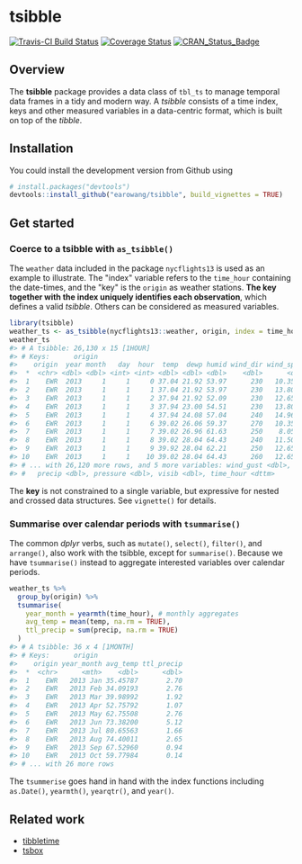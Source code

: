 
<!-- README.md is generated from README.Rmd. Please edit that file -->
tsibble
=======

[![Travis-CI Build Status](https://travis-ci.org/earowang/tsibble.svg?branch=master)](https://travis-ci.org/earowang/tsibble) [![Coverage Status](https://img.shields.io/codecov/c/github/earowang/tsibble/master.svg)](https://codecov.io/github/earowang/tsibble?branch=master) [![CRAN\_Status\_Badge](http://www.r-pkg.org/badges/version/tsibble)](https://cran.r-project.org/package=tsibble)

Overview
--------

The **tsibble** package provides a data class of `tbl_ts` to manage temporal data frames in a tidy and modern way. A *tsibble* consists of a time index, keys and other measured variables in a data-centric format, which is built on top of the *tibble*.

Installation
------------

You could install the development version from Github using

``` r
# install.packages("devtools")
devtools::install_github("earowang/tsibble", build_vignettes = TRUE)
```

Get started
-----------

### Coerce to a tsibble with `as_tsibble()`

The `weather` data included in the package `nycflights13` is used as an example to illustrate. The "index" variable refers to the `time_hour` containing the date-times, and the "key" is the `origin` as weather stations. **The key together with the index uniquely identifies each observation**, which defines a valid *tsibble*. Others can be considered as measured variables.

``` r
library(tsibble)
weather_ts <- as_tsibble(nycflights13::weather, origin, index = time_hour)
weather_ts
#> # A tsibble: 26,130 x 15 [1HOUR]
#> # Keys:      origin
#>    origin  year month   day  hour  temp  dewp humid wind_dir wind_speed
#>  *  <chr> <dbl> <dbl> <int> <int> <dbl> <dbl> <dbl>    <dbl>      <dbl>
#>  1    EWR  2013     1     1     0 37.04 21.92 53.97      230   10.35702
#>  2    EWR  2013     1     1     1 37.04 21.92 53.97      230   13.80936
#>  3    EWR  2013     1     1     2 37.94 21.92 52.09      230   12.65858
#>  4    EWR  2013     1     1     3 37.94 23.00 54.51      230   13.80936
#>  5    EWR  2013     1     1     4 37.94 24.08 57.04      240   14.96014
#>  6    EWR  2013     1     1     6 39.02 26.06 59.37      270   10.35702
#>  7    EWR  2013     1     1     7 39.02 26.96 61.63      250    8.05546
#>  8    EWR  2013     1     1     8 39.02 28.04 64.43      240   11.50780
#>  9    EWR  2013     1     1     9 39.92 28.04 62.21      250   12.65858
#> 10    EWR  2013     1     1    10 39.02 28.04 64.43      260   12.65858
#> # ... with 26,120 more rows, and 5 more variables: wind_gust <dbl>,
#> #   precip <dbl>, pressure <dbl>, visib <dbl>, time_hour <dttm>
```

The **key** is not constrained to a single variable, but expressive for nested and crossed data structures. See `vignette()` for details.

### Summarise over calendar periods with `tsummarise()`

The common *dplyr* verbs, such as `mutate()`, `select()`, `filter()`, and `arrange()`, also work with the tsibble, except for `summarise()`. Because we have `tsummarise()` instead to aggregate interested variables over calendar periods.

``` r
weather_ts %>%
  group_by(origin) %>%
  tsummarise(
    year_month = yearmth(time_hour), # monthly aggregates
    avg_temp = mean(temp, na.rm = TRUE),
    ttl_precip = sum(precip, na.rm = TRUE)
  )
#> # A tsibble: 36 x 4 [1MONTH]
#> # Keys:      origin
#>    origin year_month avg_temp ttl_precip
#>  *  <chr>      <mth>    <dbl>      <dbl>
#>  1    EWR   2013 Jan 35.45787       2.70
#>  2    EWR   2013 Feb 34.09193       2.76
#>  3    EWR   2013 Mar 39.98992       1.92
#>  4    EWR   2013 Apr 52.75792       1.07
#>  5    EWR   2013 May 62.75508       2.76
#>  6    EWR   2013 Jun 73.38200       5.12
#>  7    EWR   2013 Jul 80.65563       1.66
#>  8    EWR   2013 Aug 74.40011       2.65
#>  9    EWR   2013 Sep 67.52960       0.94
#> 10    EWR   2013 Oct 59.77984       0.14
#> # ... with 26 more rows
```

The `tsummerise` goes hand in hand with the index functions including `as.Date()`, `yearmth()`, `yearqtr()`, and `year()`.

Related work
------------

-   [tibbletime](https://github.com/business-science/tibbletime)
-   [tsbox](https://github.com/christophsax/tsbox)
